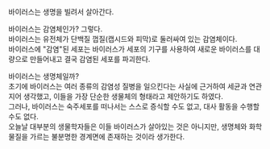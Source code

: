 바이러스는 생명을 빌려서 살아간다.

바이러스는 감염체인가? 그렇다.    
바이러스는 유전체가 단백질 껍질(캡시드와 피막)로 둘러싸여 있는 감염체이다.   
바이러스에 "감염"된 세포는 바이러스가 세포의 기구를 사용하여 새로운 바이러스를 대량으로 만들어내고 결국 감염된 세포를 파괴한다.  

바이러스는 생명체일까?    
초기에 바이러스는 여러 종류의 감염성 질병을 일으킨다는 사실에 근거하여 세균과 연관지어 생각했고, 이들을 가장 단순한 생물체의 형태라고 제안하기도 하였다.   
그러나, 바이러스는 숙주세포를 떠나서는 스스로 증식할 수도 없고, 대사 활동을 수행할 수도 없다.    
오늘날 대부분의 생물학자들은 이들 바이러스가 살아있는 것은 아니지만, 생명체와 화학물질을 가르는 불분명한 경계면에 존재하는 것이라 생가한다.   
